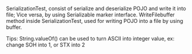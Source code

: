 SerializationTest, consist of serialize and deserialize POJO and write it into file; Vice versa, by using Serializable marker interface.
WriteFilebuffer method inside SerializationTest, used for writing POJO into a file by using buffer.

Tips: String.valueOf() can be used to turn ASCII into integer value, ex: change SOH into 1, or STX into 2
